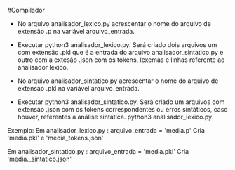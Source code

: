 #Compilador
- No arquivo analisador_lexico.py acrescentar o nome do arquivo de extensão .p na variável arquivo_entrada.
- Executar python3 analisador_lexico.py. Será criado dois arquivos um com extensão .pkl que é a entrada do arquivo analisador_sintatico.py e 
outro com a extesão .json com os tokens, lexemas e linhas referente ao analisador léxico.

- No arquivo analisador_sintatico.py acrescentar o nome do arquivo de extensão .pkl na variável arquivo_entrada.
- Executar python3 analisador_sintatico.py. Será criado um arquivos com extensão .json com os tokens correspondentes ou erros sintáticos, caso houver, referentes a análise sintática.
 python3 analisador_lexico.py
 
Exemplo:
 Em analisador_lexico.py :
 arquivo_entrada = 'media.p'
 Cria 'media.pkl' e 'media_tokens.json'

 Em analisador_sintatico.py :
 arquivo_entrada = 'media.pkl'
 Cria 'media._sintatico.json'
